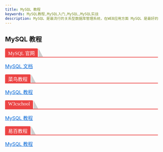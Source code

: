 ```yaml
---
title: MySQL 教程
keywords: MySQL教程,MySQL入门,MySQL,MySQL实战
description: MySQL 是最流行的关系型数据库管理系统，在WEB应用方面 MySQL 是最好的RDBMS(Relational Database Management System：关系数据库管理系统)应用软件之一。
---
```


## MySQL 教程

<section data-role="outer" label="Powered by 135editor.com" style="font-size:16px;font-family:微软雅黑;"><section class="_135editor" data-tools="" data-id="86443" style="border: 0px none; box-sizing: border-box;"><section class="layout"><section style="margin: 1em 0px; color: rgb(51, 51, 51); box-sizing:border-box;border-bottom-width: 2px; border-bottom-style: solid; border-bottom-color: rgb(236, 68, 68); clear: both;"><section style="display: inline-block; padding:3px 10px 0px; color: rgb(254, 254, 254); box-sizing:border-box;border-top-left-radius: 3px; border-top-right-radius: 3px; height: 28px; background-color: rgb(236, 68, 68);" class="135brush" data-brushtype="text">MySQL 官网</section><section style="box-sizing:border-box;border-top-width:28px; border-top-style: solid; border-color: transparent rgb(206,206,206); border-bottom-width: 0px; border-bottom-style: solid; border-left-width: 15px; border-left-style: solid; display: inline-block;margin-left:2px;vertical-align:top;"></section></section></section></section><p style="margin-bottom: 16px; color: rgb(36, 41, 46); font-family: -apple-system, BlinkMacSystemFont, &quot;Segoe UI&quot;, Helvetica, Arial, sans-serif, &quot;Apple Color Emoji&quot;, &quot;Segoe UI Emoji&quot;, &quot;Segoe UI Symbol&quot;;"><a href="https://dev.mysql.com/doc/" target="_blank" style="background-color: transparent; color: rgb(3, 102, 214);">MySQL 文档</a></p><section class="_135editor" data-tools="" data-id="86443" style="border: 0px none; box-sizing: border-box;"><section class="layout"><section style="margin: 1em 0px; color: rgb(51, 51, 51); box-sizing:border-box;border-bottom-width: 2px; border-bottom-style: solid; border-bottom-color: rgb(236, 68, 68); clear: both;"><section style="display: inline-block; padding:3px 10px 0px; color: rgb(254, 254, 254); box-sizing:border-box;border-top-left-radius: 3px; border-top-right-radius: 3px; height: 28px; background-color: rgb(236, 68, 68);" class="135brush" data-brushtype="text">菜鸟教程</section><section style="box-sizing:border-box;border-top-width:28px; border-top-style: solid; border-color: transparent rgb(206,206,206); border-bottom-width: 0px; border-bottom-style: solid; border-left-width: 15px; border-left-style: solid; display: inline-block;margin-left:2px;vertical-align:top;"></section></section></section></section><p style="margin-bottom: 16px; color: rgb(36, 41, 46); font-family: -apple-system, BlinkMacSystemFont, &quot;Segoe UI&quot;, Helvetica, Arial, sans-serif, &quot;Apple Color Emoji&quot;, &quot;Segoe UI Emoji&quot;, &quot;Segoe UI Symbol&quot;;"><a href="http://www.runoob.com/mysql/mysql-tutorial.html" target="_blank" style="background-color: transparent; color: rgb(3, 102, 214);">MySQL 教程</a></p><section class="_135editor" data-tools="" data-id="86443" style="border: 0px none; box-sizing: border-box;"><section class="layout"><section style="margin: 1em 0px; color: rgb(51, 51, 51); box-sizing:border-box;border-bottom-width: 2px; border-bottom-style: solid; border-bottom-color: rgb(236, 68, 68); clear: both;"><section style="display: inline-block; padding:3px 10px 0px; color: rgb(254, 254, 254); box-sizing:border-box;border-top-left-radius: 3px; border-top-right-radius: 3px; height: 28px; background-color: rgb(236, 68, 68);" class="135brush" data-brushtype="text">W3cschool</section><section style="box-sizing:border-box;border-top-width:28px; border-top-style: solid; border-color: transparent rgb(206,206,206); border-bottom-width: 0px; border-bottom-style: solid; border-left-width: 15px; border-left-style: solid; display: inline-block;margin-left:2px;vertical-align:top;"></section></section></section></section><p style="margin-bottom: 16px; color: rgb(36, 41, 46); font-family: -apple-system, BlinkMacSystemFont, &quot;Segoe UI&quot;, Helvetica, Arial, sans-serif, &quot;Apple Color Emoji&quot;, &quot;Segoe UI Emoji&quot;, &quot;Segoe UI Symbol&quot;;"><a href="https://www.w3cschool.cn/mysql/mysql-tutorial.html" target="_blank" style="background-color: transparent; color: rgb(3, 102, 214);">MySQL 教程</a></p><section class="_135editor" data-tools="" data-id="86443" style="border: 0px none; box-sizing: border-box;"><section class="layout"><section style="margin: 1em 0px; color: rgb(51, 51, 51); box-sizing:border-box;border-bottom-width: 2px; border-bottom-style: solid; border-bottom-color: rgb(236, 68, 68); clear: both;"><section style="display: inline-block; padding:3px 10px 0px; color: rgb(254, 254, 254); box-sizing:border-box;border-top-left-radius: 3px; border-top-right-radius: 3px; height: 28px; background-color: rgb(236, 68, 68);" class="135brush" data-brushtype="text">易百教程</section><section style="box-sizing:border-box;border-top-width:28px; border-top-style: solid; border-color: transparent rgb(206,206,206); border-bottom-width: 0px; border-bottom-style: solid; border-left-width: 15px; border-left-style: solid; display: inline-block;margin-left:2px;vertical-align:top;"></section></section></section></section><p style="color: rgb(36, 41, 46); font-family: -apple-system, BlinkMacSystemFont, &quot;Segoe UI&quot;, Helvetica, Arial, sans-serif, &quot;Apple Color Emoji&quot;, &quot;Segoe UI Emoji&quot;, &quot;Segoe UI Symbol&quot;;"><a href="https://www.yiibai.com/mysql" target="_blank" style="background-color: transparent; color: rgb(3, 102, 214);">MySQL 教程</a></p><p><br></p></section>